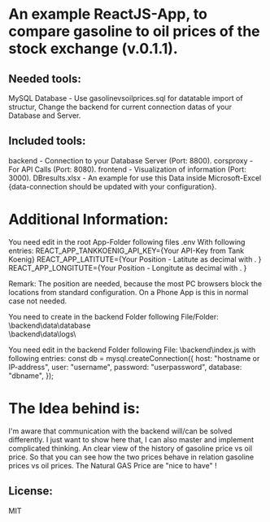 # An example ReactJS-App, to compare gasoline to oil prices of the stock exchange (v.0.1.1).

## Needed tools:

MySQL Database - Use gasolinevsoilprices.sql for datatable import of structur,
Change the backend for current connection datas of your Database and Server.

## Included tools:

backend - Connection to your Database Server (Port: 8800).
corsproxy - For API Calls (Port: 8080).
frontend - Visualization of information (Port: 3000).
DBresults.xlsx - An example for use this Data inside Microsoft-Excel {data-connection should be updated with your
configuration}.

# Additional Information:

You need edit in the root App-Folder following files
\.env
With following entries:
REACT_APP_TANKKOENIG_API_KEY={Your API-Key from Tank Koenig}
REACT_APP_LATITUTE={Your Position - Latitute as decimal with . }
REACT_APP_LONGITUTE={Your Position - Longitute as decimal with . }

Remark:
The position are needed, because the most PC browsers block the locations from standard configuration.
On a Phone App is this in normal case not needed.

You need to create in the backend Folder following File/Folder:
\backend\data\database\
\backend\data\logs\

You need edit in the backend Folder following File:
\backend\index.js with following entries:
const db = mysql.createConnection({
host: "hostname or IP-address",
user: "username",
password: "userpassword",
database: "dbname",
});

# The Idea behind is:

I'm aware that communication with the backend will/can be solved differently. 
I just want to show here that, I can also master and implement complicated thinking.
An clear view of the history of gasoline price vs oil price.
So that you can see how the two prices behave in relation gasoline prices vs oil prices.
The Natural GAS Price are "nice to have" !

## License:

MIT
